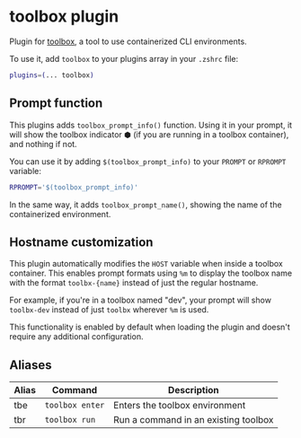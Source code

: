 # toolbox plugin

Plugin for [toolbox](https://containertoolbx.org), a tool to use containerized CLI environments.

To use it, add `toolbox` to your plugins array in your `.zshrc` file:

```zsh
plugins=(... toolbox)
```

## Prompt function

This plugins adds `toolbox_prompt_info()` function. Using it in your prompt, it will show the toolbox
indicator ⬢ (if you are running in a toolbox container), and nothing if not.

You can use it by adding `$(toolbox_prompt_info)` to your `PROMPT` or `RPROMPT` variable:

```zsh
RPROMPT='$(toolbox_prompt_info)'
```

In the same way, it adds `toolbox_prompt_name()`, showing the name of the containerized environment.

## Hostname customization

This plugin automatically modifies the `HOST` variable when inside a toolbox container. This enables
prompt formats using `%m` to display the toolbox name with the format `toolbx-{name}` instead of just
the regular hostname.

For example, if you're in a toolbox named "dev", your prompt will show `toolbx-dev` instead of just `toolbx` wherever `%m` is used.

This functionality is enabled by default when loading the plugin and doesn't require any additional configuration.

## Aliases

| Alias | Command         | Description                          |
| ----- | --------------- | ------------------------------------ |
| tbe   | `toolbox enter` | Enters the toolbox environment       |
| tbr   | `toolbox run`   | Run a command in an existing toolbox |
